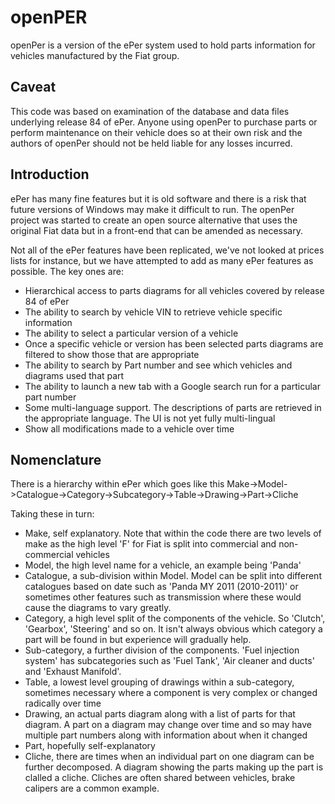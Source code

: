 # openPER

openPer is a version of the ePer system used to hold parts information for vehicles manufactured by the Fiat group.

Caveat
------

This code was based on examination of the database and data files underlying release 84 of ePer.  Anyone using openPer to purchase parts
or perform maintenance on their vehicle does so at their own risk and the authors of openPer should not be held liable for any losses incurred.

Introduction
------------

ePer has many fine features but it is old software and there is a risk that future versions of Windows may make it difficult to run.
The openPer project was started to create an open source alternative that uses the original Fiat data but in a front-end that can be amended
as necessary.

Not all of the ePer features have been replicated, we've not looked at prices lists for instance, but we have attempted to add as many
ePer features as possible.  The key ones are:

- Hierarchical access to parts diagrams for all vehicles covered by release 84 of ePer
- The ability to search by vehicle VIN to retrieve vehicle specific information
- The ability to select a particular version of a vehicle
- Once a specific vehicle or version has been selected parts diagrams are filtered to show those that are appropriate 
- The ability to search by Part number and see which vehicles and diagrams used that part
- The ability to launch a new tab with a Google search run for a particular part number
- Some multi-language support.  The descriptions of parts are retrieved in the appropriate language.  The UI is not yet fully multi-lingual
- Show all modifications made to a vehicle over time

Nomenclature
------------

There is a hierarchy within ePer which goes like this Make->Model->Catalogue->Category->Subcategory->Table->Drawing->Part->Cliche

Taking these in turn:

- Make, self explanatory. Note that within the code there are two levels of make as the high level 'F' for Fiat is split into commercial and non-commercial vehicles
- Model, the high level name for a vehicle, an example being 'Panda'
- Catalogue, a sub-division within Model.  Model can be split into different catalogues based on date such as 'Panda MY 2011 (2010-2011)' or 
sometimes other features such as transmission where these would cause the diagrams to vary greatly.
- Category, a high level split of the components of the vehicle. So 'Clutch', 'Gearbox', 'Steering' and so on.  It isn't always obvious 
which category a part will be found in but experience will gradually help.
- Sub-category, a further division of the components.  'Fuel injection system' has subcategories such as 'Fuel Tank', 'Air cleaner and ducts' and 'Exhaust Manifold'.
- Table, a lowest level grouping of drawings within a sub-category, sometimes necessary where a component is very complex or changed radically over time
- Drawing, an actual parts diagram along with a list of parts for that diagram.  A part on a diagram may change over time and so may have multiple part numbers along with information about when it changed
- Part, hopefully self-explanatory
- Cliche, there are times when an individual part on one diagram can be further decomposed.  A diagram showing the parts making up the part is clalled a cliche.  Cliches are often shared between vehicles, brake calipers are a common example.






